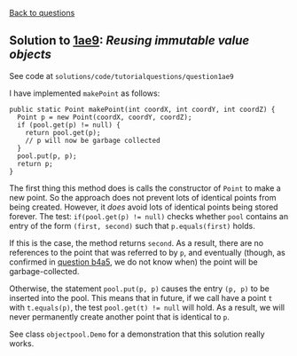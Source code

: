 [Back to questions](../README.md)

## Solution to [1ae9](../questions/1ae9): *Reusing immutable value objects*

See code at `solutions/code/tutorialquestions/question1ae9`

I have implemented `makePoint` as follows:

```
public static Point makePoint(int coordX, int coordY, int coordZ) {
  Point p = new Point(coordX, coordY, coordZ);
  if (pool.get(p) != null) {
    return pool.get(p);
    // p will now be garbage collected
  }
  pool.put(p, p);
  return p;
}
```

The first thing this method does is calls the constructor of `Point` to make a new point.  So the approach does not prevent
lots of identical points from being created.  However, it *does* avoid lots of identical points being stored forever.
The test: `if(pool.get(p) != null)` checks whether `pool` contains an entry of the form `(first, second)`
such that `p.equals(first)` holds.

If this is the case, the method returns `second`.  As a result, there are no
references to the point that was referred to by `p`, and eventually (though, as confirmed in [question b4a5](../questions/b4a5.md), we do not know when)
the point will be garbage-collected.

Otherwise, the statement `pool.put(p, p)` causes the entry `(p, p)` to be inserted into the pool.  This means that
in future, if we call have a point `t` with `t.equals(p)`, the test `pool.get(t) != null` will hold.
As a result, we will never permanently create another point that is identical to `p`.

See class `objectpool.Demo` for a demonstration that this solution really works.  


